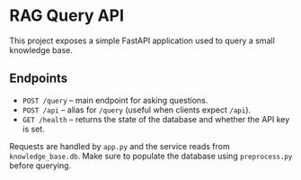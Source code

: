# RAG Query API

This project exposes a simple FastAPI application used to query a small knowledge base.

## Endpoints

- `POST /query` – main endpoint for asking questions.
- `POST /api` – alias for `/query` (useful when clients expect `/api`).
- `GET /health` – returns the state of the database and whether the API key is set.

Requests are handled by `app.py` and the service reads from `knowledge_base.db`.
Make sure to populate the database using `preprocess.py` before querying.
